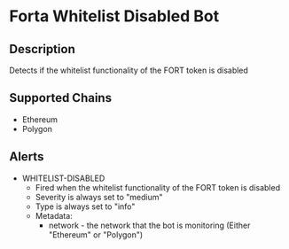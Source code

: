 # Forta Whitelist Disabled Bot

## Description

Detects if the whitelist functionality of the FORT token is disabled

## Supported Chains

- Ethereum
- Polygon

## Alerts

- WHITELIST-DISABLED
  - Fired when the whitelist functionality of the FORT token is disabled
  - Severity is always set to "medium"
  - Type is always set to "info"
  - Metadata:
    - network - the network that the bot is monitoring (Either "Ethereum" or "Polygon")
